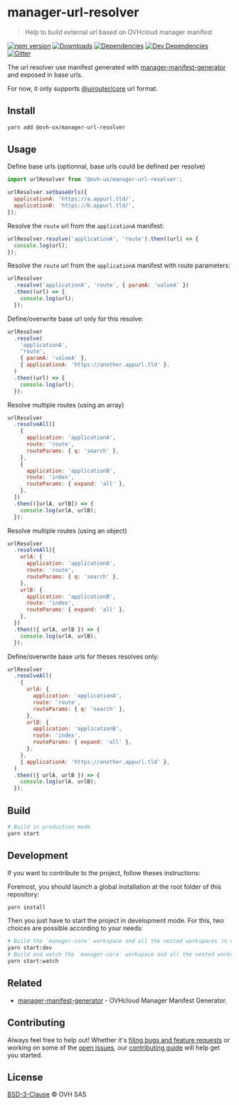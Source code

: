 # manager-url-resolver

> Help to build external url based on OVHcloud manager manifest

[![npm version](https://badgen.net/npm/v/@ovh-ux/manager-url-resolver)](https://www.npmjs.com/package/@ovh-ux/manager-url-resolver) [![Downloads](https://badgen.net/npm/dt/@ovh-ux/manager-url-resolver)](https://npmjs.com/package/@ovh-ux/manager-url-resolver) [![Dependencies](https://badgen.net/david/dep/ovh-ux/manager/packages/manager/modules/url-resolver)](https://npmjs.com/package/@ovh-ux/manager-url-resolver?activeTab=dependencies) [![Dev Dependencies](https://badgen.net/david/dev/ovh-ux/manager/packages/manager/modules/config)](https://npmjs.com/package/@ovh-ux/manager-url-resolver?activeTab=dependencies) [![Gitter](https://badgen.net/badge/gitter/ovh-ux/blue?icon=gitter)](https://gitter.im/ovh/ux)


The url resolver use manifest generated with [manager-manifest-generator](https://github.com/ovh/manager/tree/master/packages/manager/tools/manifest-generator) and exposed in base urls.

For now, it only supports [@uirouter/core](https://www.npmjs.com/package/@uirouter/core) url format.

## Install

```sh
yarn add @ovh-ux/manager-url-resolver
```

## Usage


Define base urls (optionnal, base urls could be defined per resolve)

```js
import urlResolver from '@ovh-ux/manager-url-resolver';

urlResolver.setbaseUrls({
  applicationA: 'https://a.appurl.tld/',
  applicationB: 'https://b.appurl.tld/',
});
```

Resolve the `route` url from the `applicationA` manifest:

```js
urlResolver.resolve('applicationA', 'route').then((url) => {
  console.log(url);
});
```

Resolve the `route` url from the `applicationA` manifest with route parameters:

```js
urlResolver
  .resolve('applicationA', 'route', { paramA: 'valueA' })
  .then((url) => {
    console.log(url);
  });
```

Define/overwrite base url only for this resolve:

```js
urlResolver
  .resolve(
    'applicationA',
    'route',
    { paramA: 'valueA' },
    { applicationA: 'https://another.appurl.tld' },
  )
  .then((url) => {
    console.log(url);
  });
```

Resolve multiple routes (using an array)
```js
urlResolver
  .resolveAll([
    {
      application: 'applicationA',
      route: 'route',
      routeParams: { q: 'search' },
    },
    {
      application: 'applicationB',
      route: 'index',
      routeParams: { expand: 'all' },
    },
  ])
  .then(([urlA, urlB]) => {
    console.log(urlA, urlB);
  });
```

Resolve multiple routes (using an object)
```js
urlResolver
  .resolveAll({
    urlA: {
      application: 'applicationA',
      route: 'route',
      routeParams: { q: 'search' },
    },
    urlB: {
      application: 'applicationB',
      route: 'index',
      routeParams: { expand: 'all' },
    },
  })
  .then(({ urlA, urlB }) => {
    console.log(urlA, urlB);
  });
```

Define/overwrite base urls for theses resolves only:

```js
urlResolver
  .resolveAll(
    {
      urlA: {
        application: 'applicationA',
        route: 'route',
        routeParams: { q: 'search' },
      },
      urlB: {
        application: 'applicationB',
        route: 'index',
        routeParams: { expand: 'all' },
      },
    },
    { applicationA: 'https://another.appurl.tld' },
  )
  .then(({ urlA, urlB }) => {
    console.log(urlA, urlB);
  });
```

## Build

```sh
# Build in production mode
yarn start
```

## Development

If you want to contribute to the project, follow theses instructions:

Foremost, you should launch a global installation at the root folder of this repository:

```sh
yarn install
```

Then you just have to start the project in development mode. For this, two choices are possible according to your needs:

```sh
# Build the `manager-core` workspace and all the nested workspaces in development mode and watch only `manager-core` workspace
yarn start:dev
# Build and watch the `manager-core` workspace and all the nested workspaces in development mode
yarn start:watch
```

## Related

* [manager-manifest-generator](https://github.com/ovh/manager/tree/master/packages/manager/tools/manifest-generator) - OVHcloud Manager Manifest Generator.

## Contributing

Always feel free to help out! Whether it's [filing bugs and feature requests](https://github.com/ovh/manager/issues/new) or working on some of the [open issues](https://github.com/ovh/manager/issues), our [contributing guide](https://github.com/ovh/manager/blob/master/CONTRIBUTING.md) will help get you started.

## License

[BSD-3-Clause](LICENSE) © OVH SAS
